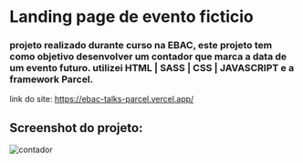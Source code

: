 <h1>Landing page de evento ficticio</h1>

<h3>projeto realizado durante curso na EBAC, este projeto tem como objetivo desenvolver um contador que marca a data de um evento futuro. utilizei HTML | SASS | CSS | JAVASCRIPT e a framework Parcel.</h3>

link do site: https://ebac-talks-parcel.vercel.app/

<h2>Screenshot do projeto: </h2>

![contador](https://github.com/Alef-Carvalhoo/ebac_talks_parcel/assets/127264723/3452c9f6-2769-4ae3-8d04-1950d5ef4b0e)
